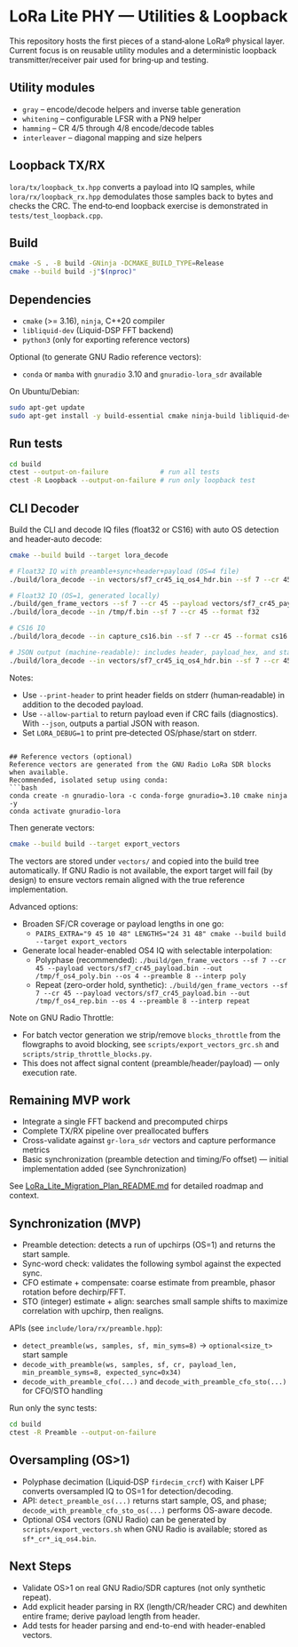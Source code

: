 # LoRa Lite PHY — Utilities & Loopback

This repository hosts the first pieces of a stand‑alone LoRa® physical layer.  
Current focus is on reusable utility modules and a deterministic loopback
transmitter/receiver pair used for bring‑up and testing.

## Utility modules
- `gray` – encode/decode helpers and inverse table generation
- `whitening` – configurable LFSR with a PN9 helper
- `hamming` – CR 4/5 through 4/8 encode/decode tables
- `interleaver` – diagonal mapping and size helpers

## Loopback TX/RX
`lora/tx/loopback_tx.hpp` converts a payload into IQ samples, while
`lora/rx/loopback_rx.hpp` demodulates those samples back to bytes and checks the
CRC.  The end‑to‑end loopback exercise is demonstrated in
`tests/test_loopback.cpp`.

## Build
```bash
cmake -S . -B build -GNinja -DCMAKE_BUILD_TYPE=Release
cmake --build build -j"$(nproc)"
```

## Dependencies
- `cmake` (>= 3.16), `ninja`, C++20 compiler
- `libliquid-dev` (Liquid-DSP FFT backend)
- `python3` (only for exporting reference vectors)

Optional (to generate GNU Radio reference vectors):
- `conda` or `mamba` with `gnuradio` 3.10 and `gnuradio-lora_sdr` available

On Ubuntu/Debian:
```bash
sudo apt-get update
sudo apt-get install -y build-essential cmake ninja-build libliquid-dev python3
```

## Run tests
```bash
cd build
ctest --output-on-failure             # run all tests
ctest -R Loopback --output-on-failure # run only loopback test
```

## CLI Decoder
Build the CLI and decode IQ files (float32 or CS16) with auto OS detection and header‑auto decode:
```bash
cmake --build build --target lora_decode

# Float32 IQ with preamble+sync+header+payload (OS=4 file)
./build/lora_decode --in vectors/sf7_cr45_iq_os4_hdr.bin --sf 7 --cr 45 --format f32

# Float32 IQ (OS=1, generated locally)
./build/gen_frame_vectors --sf 7 --cr 45 --payload vectors/sf7_cr45_payload.bin --out /tmp/f.bin --os 1 --preamble 8
./build/lora_decode --in /tmp/f.bin --sf 7 --cr 45 --format f32

# CS16 IQ
./build/lora_decode --in capture_cs16.bin --sf 7 --cr 45 --format cs16 --out payload.bin

# JSON output (machine‑readable): includes header, payload_hex, and status
./build/lora_decode --in vectors/sf7_cr45_iq_os4_hdr.bin --sf 7 --cr 45 --format f32 --json
```

Notes:
- Use `--print-header` to print header fields on stderr (human‑readable) in addition to the decoded payload.
- Use `--allow-partial` to return payload even if CRC fails (diagnostics). With `--json`, outputs a partial JSON with reason.
- Set `LORA_DEBUG=1` to print pre‑detected OS/phase/start on stderr.
```

## Reference vectors (optional)
Reference vectors are generated from the GNU Radio LoRa SDR blocks when available.
Recommended, isolated setup using conda:
```bash
conda create -n gnuradio-lora -c conda-forge gnuradio=3.10 cmake ninja -y
conda activate gnuradio-lora
```
Then generate vectors:
```bash
cmake --build build --target export_vectors
```
The vectors are stored under `vectors/` and copied into the build tree automatically.
If GNU Radio is not available, the export target will fail (by design) to ensure
vectors remain aligned with the true reference implementation.

Advanced options:
- Broaden SF/CR coverage or payload lengths in one go:
  - `PAIRS_EXTRA="9 45 10 48" LENGTHS="24 31 48" cmake --build build --target export_vectors`
- Generate local header-enabled OS4 IQ with selectable interpolation:
  - Polyphase (recommended):
    `./build/gen_frame_vectors --sf 7 --cr 45 --payload vectors/sf7_cr45_payload.bin --out /tmp/f_os4_poly.bin --os 4 --preamble 8 --interp poly`
  - Repeat (zero-order hold, synthetic):
    `./build/gen_frame_vectors --sf 7 --cr 45 --payload vectors/sf7_cr45_payload.bin --out /tmp/f_os4_rep.bin --os 4 --preamble 8 --interp repeat`

Note on GNU Radio Throttle:
- For batch vector generation we strip/remove `blocks_throttle` from the flowgraphs to avoid blocking, see `scripts/export_vectors_grc.sh` and `scripts/strip_throttle_blocks.py`.
- This does not affect signal content (preamble/header/payload) — only execution rate.

## Remaining MVP work
- Integrate a single FFT backend and precomputed chirps
- Complete TX/RX pipeline over preallocated buffers
- Cross-validate against `gr-lora_sdr` vectors and capture performance metrics
- Basic synchronization (preamble detection and timing/Fo offset) — initial implementation added (see Synchronization)

See [LoRa_Lite_Migration_Plan_README.md](LoRa_Lite_Migration_Plan_README.md)
for detailed roadmap and context.

## Synchronization (MVP)
- Preamble detection: detects a run of upchirps (OS=1) and returns the start sample.
- Sync-word check: validates the following symbol against the expected sync.
- CFO estimate + compensate: coarse estimate from preamble, phasor rotation before dechirp/FFT.
- STO (integer) estimate + align: searches small sample shifts to maximize correlation with upchirp, then realigns.

APIs (see `include/lora/rx/preamble.hpp`):
- `detect_preamble(ws, samples, sf, min_syms=8)` → `optional<size_t>` start sample
- `decode_with_preamble(ws, samples, sf, cr, payload_len, min_preamble_syms=8, expected_sync=0x34)`
- `decode_with_preamble_cfo(...)` and `decode_with_preamble_cfo_sto(...)` for CFO/STO handling

Run only the sync tests:
```bash
cd build
ctest -R Preamble --output-on-failure
```

## Oversampling (OS>1)
- Polyphase decimation (Liquid‑DSP `firdecim_crcf`) with Kaiser LPF converts oversampled IQ to OS=1 for detection/decoding.
- API: `detect_preamble_os(...)` returns start sample, OS, and phase; `decode_with_preamble_cfo_sto_os(...)` performs OS-aware decode.
- Optional OS4 vectors (GNU Radio) can be generated by `scripts/export_vectors.sh` when GNU Radio is available; stored as `sf*_cr*_iq_os4.bin`.

## Next Steps
- Validate OS>1 on real GNU Radio/SDR captures (not only synthetic repeat).
- Add explicit header parsing in RX (length/CR/header CRC) and dewhiten entire frame; derive payload length from header.
- Add tests for header parsing and end-to-end with header-enabled vectors.
